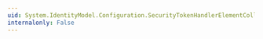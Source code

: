 ```yaml
---
uid: System.IdentityModel.Configuration.SecurityTokenHandlerElementCollection
internalonly: False
---
```

